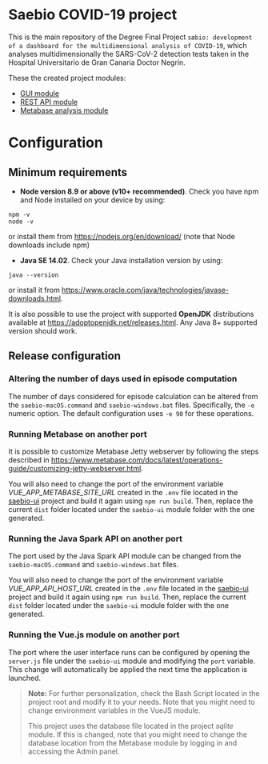 # Saebio COVID-19 project
This is the main repository of the Degree Final Project `sæbio: development of a dashboard for the multidimensional analysis of COVID-19`, which analyses multidimensionally the SARS-CoV-2 detection tests taken in the Hospital Universitario de Gran Canaria Doctor Negrín.

These the created project modules:
- [GUI module](https://github.com/gabrilopez/saebio-c19-ui)
- [REST API module](https://github.com/gabrilopez/saebio-c19-api)
- [Metabase analysis module](https://github.com/gabrilopez/saebio-c19-metabase)

# Configuration
## Minimum requirements
- **Node version 8.9 or above (v10+ recommended)**. Check you have npm and Node installed on your device by using:
````
npm -v
node -v
````
 or install them from https://nodejs.org/en/download/  (note that Node downloads include npm)
 - **Java SE 14.02**. Check your Java installation version by using:
 ```
 java --version
 ```
 or install it from https://www.oracle.com/java/technologies/javase-downloads.html.

It is also possible to use the project with supported **OpenJDK** distributions available at https://adoptopenjdk.net/releases.html. Any Java 8+ supported version should work.


## Release configuration
### Altering the number of days used in episode computation
The number of days considered for episode calculation can be altered from the `saebio-macOS.command` and `saebio-windows.bat` files. Specifically, the `-e` numeric option. The default configuration uses `-e 90` for these operations.
### Running Metabase on another port
It is possible to customize Metabase Jetty webserver by following the steps described in https://www.metabase.com/docs/latest/operations-guide/customizing-jetty-webserver.html. 

You will also need to change the port of the environment variable *VUE_APP_METABASE_SITE_URL*  created in the `.env` file located in the [saebio-ui](https://github.com/gabrilopez/saebio-c19-ui) project and build it again using `npm run build`. Then, replace the current `dist` folder located under the `saebio-ui` module folder with the one generated.

### Running the Java Spark API on another port
The port used by the Java Spark API module can be changed from the `saebio-macOS.command` and `saebio-windows.bat` files.

You will also need to change the port of the environment variable *VUE_APP_API_HOST_URL* created in the `.env` file located in the [saebio-ui](https://github.com/gabrilopez/saebio-c19-ui) project and build it again using `npm run build`. Then, replace the current `dist` folder located under the `saebio-ui` module folder with the one generated.

### Running the Vue.js module on another port
The port where the user interface runs can be configured by opening the `server.js` file under the `saebio-ui` module and modifying the `port` variable. This change will automatically be applied the next time the application is launched. 
&nbsp;
> **Note:** For further personalization, check the Bash Script located in the project root and modify it to your needs. Note that you might need to change environment variables in the VueJS module.
> 
> This project uses the database file located in the project *sqlite* module. If this is changed, note that you might need to change the database location from the Metabase module by logging in and accessing the Admin panel.
